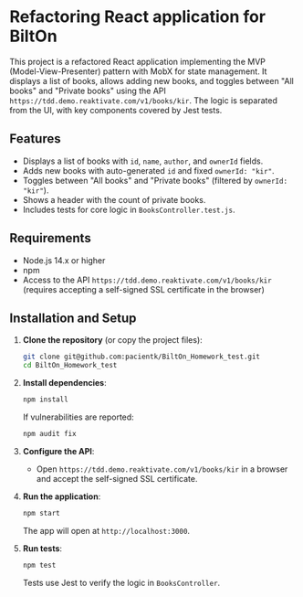 # Refactoring React application for BiltOn

This project is a refactored React application implementing the MVP (Model-View-Presenter) pattern with MobX for state management. It displays a list of books, allows adding new books, and toggles between "All books" and "Private books" using the API `https://tdd.demo.reaktivate.com/v1/books/kir`. The logic is separated from the UI, with key components covered by Jest tests.

## Features
- Displays a list of books with `id`, `name`, `author`, and `ownerId` fields.
- Adds new books with auto-generated `id` and fixed `ownerId: "kir"`.
- Toggles between "All books" and "Private books" (filtered by `ownerId: "kir"`).
- Shows a header with the count of private books.
- Includes tests for core logic in `BooksController.test.js`.

## Requirements
- Node.js 14.x or higher
- npm
- Access to the API `https://tdd.demo.reaktivate.com/v1/books/kir` (requires accepting a self-signed SSL certificate in the browser)

## Installation and Setup

1. **Clone the repository** (or copy the project files):
   ```bash
   git clone git@github.com:pacientk/BiltOn_Homework_test.git
   cd BiltOn_Homework_test
   ```

2. **Install dependencies**:
   ```bash
   npm install
   ```
   If vulnerabilities are reported:
   ```bash
   npm audit fix
   ```

3. **Configure the API**:
   - Open `https://tdd.demo.reaktivate.com/v1/books/kir` in a browser and accept the self-signed SSL certificate.

4. **Run the application**:
   ```bash
   npm start
   ```
   The app will open at `http://localhost:3000`.

5. **Run tests**:
   ```bash
   npm test
   ```
   Tests use Jest to verify the logic in `BooksController`.